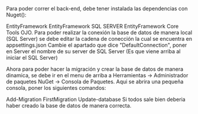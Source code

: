 Para poder correr el back-end, debe tener instalada las dependencias con Nuget():

EntityFramework
EntityFramework SQL SERVER
EntityFramework Core Tools
OJO. Para poder realizar la conexión la base de datos de manera local (SQL Server) se debe editar la cadena de conección la cual se encuentra en appsettings.json Cambie el apartado que dice "DefaultConnection", poner en Server el nombre de su server de SQL Server (Es que viene arriba al iniciar el SQL Server)

Ahora para poder hacer la migración y crear la base de datos de manera dinamica, se debe ir en el menu de arriba a Herramientas -> Administrador de paquetes NuGet -> Consola de Paquetes. Aqui se abrira una pequeña consola, poner los siguientes comandos:

Add-Migration FirstMigration
Update-database
Si todos sale bien deberia haber creado la base de datos de manera correcta.
